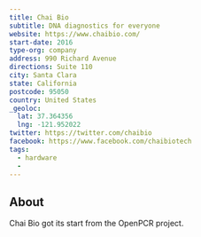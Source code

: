 ```yaml
---
title: Chai Bio
subtitle: DNA diagnostics for everyone
website: https://www.chaibio.com/
start-date: 2016
type-org: company
address: 990 Richard Avenue
directions: Suite 110
city: Santa Clara
state: California
postcode: 95050
country: United States
_geoloc:
  lat: 37.364356
  lng: -121.952022
twitter: https://twitter.com/chaibio
facebook: https://www.facebook.com/chaibiotech
tags:
  - hardware
  -
---
```


## About
Chai Bio got its start from the OpenPCR project.
